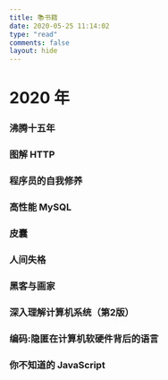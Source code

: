 ```yaml
---
title: 📚书籍
date: 2020-05-25 11:14:02
type: "read"
comments: false
layout: hide
---
```


# 2020 年

### 沸腾十五年

### 图解 HTTP

### 程序员的自我修养

### 高性能 MySQL

### 皮囊

### 人间失格

### 黑客与画家

### 深入理解计算机系统（第2版）

### 编码:隐匿在计算机软硬件背后的语言

### 你不知道的 JavaScript